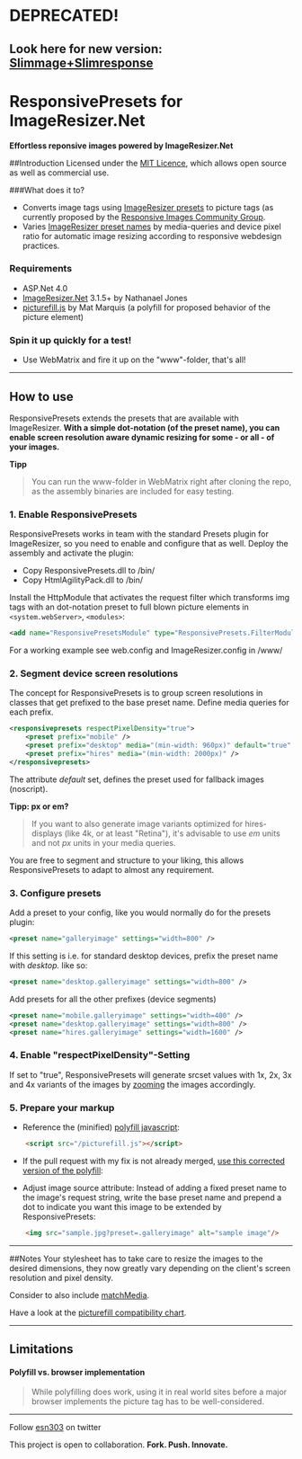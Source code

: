 # DEPRECATED!
## Look here for new version: [Slimmage+Slimresponse](https://github.com/imazen/slimmage)

# ResponsivePresets for ImageResizer.Net
**Effortless reponsive images powered by ImageResizer.Net**


##Introduction
Licensed under the [MIT Licence](http://www.opensource.org/licenses/mit-license.php), which allows open source as well as commercial use.

###What does it to?
* Converts image tags using [ImageResizer presets](http://imageresizing.net/plugins/presets) to picture tags (as currently proposed by the [Responsive Images Community Group](http://www.w3.org/community/respimg/). 
* Varies [ImageResizer preset names](http://imageresizing.net/plugins/presets) by media-queries and device pixel ratio for automatic image resizing according to responsive webdesign practices.


### Requirements
* ASP.Net 4.0
* [ImageResizer.Net](www.imageresizing.net) 3.1.5+ by Nathanael Jones
* [picturefill.js](https://github.com/Wilto/picturefill-proposal) by Mat Marquis (a polyfill for proposed behavior of the picture element)

### Spin it up quickly for a test!
* Use WebMatrix and fire it up on the "www"-folder, that's all!

----

## How to use

ResponsivePresets extends the presets that are available with ImageResizer. **With a simple dot-notation (of the preset name), you can enable screen resolution aware dynamic resizing for some - or all - of your images.**

**Tipp**
>You can run the www-folder in WebMatrix right after cloning the repo, as the assembly binaries are included for easy testing.

### 1. Enable ResponsivePresets

ResponsivePresets works in team with the standard Presets plugin for ImageResizer, so you need to enable and configure that as well. Deploy the assembly and activate the plugin:
* Copy ResponsivePresets.dll to /bin/
* Copy HtmlAgilityPack.dll to /bin/

Install the HttpModule that activates the request filter which transforms img tags with an dot-notation preset to full blown picture elements in `<system.webServer>`, `<modules>`:

```xml
<add name="ResponsivePresetsModule" type="ResponsivePresets.FilterModule.ActivateFilterModule, ResponsivePresets"/>
```

For a working example see web.config and ImageResizer.config in /www/

### 2. Segment device screen resolutions
The concept for ResponsivePresets is to group screen resolutions in classes that get prefixed to the base preset name. Define media queries for each prefix.

```xml
<responsivepresets respectPixelDensity="true">
	<preset prefix="mobile" />
	<preset prefix="desktop" media="(min-width: 960px)" default="true" />
	<preset prefix="hires" media="(min-width: 2000px)" />
</responsivepresets>
```

The attribute *default* set, defines the preset used for fallback images (noscript).

**Tipp: px or em?**
> If you want to also generate image variants optimized for hires-displays (like 4k, or at least "Retina"), it's advisable to use _em_ units and not _px_ units in your media queries.
 
You are free to segment and structure to your liking, this allows ResponsivePresets to adapt to almost any requirement.

### 3. Configure presets
Add a preset to your config, like you would normally do for the presets plugin:
    
```xml
<preset name="galleryimage" settings="width=800" />
```

If this setting is i.e. for standard desktop devices, prefix the preset name with *desktop.* like so:
    
```xml
<preset name="desktop.galleryimage" settings="width=800" />
```

Add presets for all the other prefixes (device segments)
    
```xml
<preset name="mobile.galleryimage" settings="width=400" />
<preset name="desktop.galleryimage" settings="width=800" />
<preset name="hires.galleryimage" settings="width=1600" />
```
### 4. Enable "respectPixelDensity"-Setting
If set to "true", ResponsivePresets will generate srcset values with 1x, 2x, 3x and 4x variants of the images by [zooming](http://imageresizing.net/docs/reference) the images accordingly.


### 5. Prepare your markup
* Reference the (minified) [polyfill javascript](https://github.com/Wilto/picturefill-proposal):

```html
	<script src="/picturefill.js"></script>
```

* If the pull request with my fix is not already merged, [use this corrected version of the polyfill](https://github.com/Wilto/picturefill-proposal/pull/2):

* Adjust image source attribute: Instead of adding a fixed preset name to the image's request string, write the base preset name and prepend a dot to indicate you want this image to be extended by ResponsivePresets:

```html
	<img src="sample.jpg?preset=.galleryimage" alt="sample image"/>
```

----

##Notes
Your stylesheet has to take care to resize the images to the desired dimensions, they now greatly vary depending on the client's screen resolution and pixel density.

Consider to also include [matchMedia](https://github.com/paulirish/matchMedia.js/).

Have a look at the [picturefill compatibility chart](https://github.com/Wilto/picturefill-proposal#support).



----

## Limitations

#### Polyfill vs. browser implementation
>While polyfilling does work, using it in real world sites before a major browser implements the picture tag has to be well-considered.

----

Follow [esn303](https://twitter.com/#!/esn303) on twitter

This project is open to collaboration. **Fork. Push. Innovate.**
